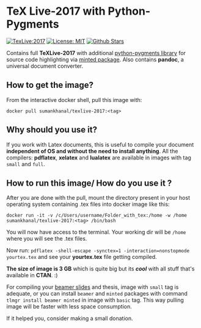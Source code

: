 # TeX Live-2017 with Python-Pygments

[![TexLive:2017](https://img.shields.io/badge/TeX%20Live-2017-blue.svg)](https://www.tug.org/texlive/acquire.html)
[![License: MIT](https://img.shields.io/github/license/sumanstats/texlive.svg)](https://github.com/sumanstats/TeXLive/blob/master/LICENSE)
[![Github Stars](https://img.shields.io/github/stars/sumanstats/TeXLive.svg?style=social&label=Github)](https://github.com/sumanstats/TeXLive)



Contains full **TeXLive-2017** with additional [python-pygments library](http://pygments.org/) for source code highlighting via [minted package](https://www.ctan.org/pkg/minted).
Also contains **pandoc**, a universal document converter.

## How to get the image?

From the interactive docker shell, pull this image with:

`docker pull sumankhanal/texlive-2017:<tag>`

## Why should you use it?

If you work with Latex documents, this is useful to compile your document **independent of OS and without the need to install anything**.  All the compilers: **pdflatex**, **xelatex** and **lualatex** are available in images with tag `small` and `full`.

## How to run this image/ How do you use it ?

After you are done with the pull, mount the directory present in your host operating system containing .tex files 
into docker image like this:

`docker run -it -v /c/Users/username/Folder_with_tex:/home -w /home sumankhanal/texlive-2017:<tag> /bin/bash`


You will now have access to the terminal. Your working dir will be `/home` where you will see the .tex files.

Now run:
`pdflatex -shell-escape -synctex=1 -interaction=nonstopmode yourtex.tex` and see your **yourtex.tex** file getting compiled.

**The size of image is 3 GB** which is quite big but
its ***cool*** with all stuff that's available in **CTAN**. :)

For compiling your [beamer slides](https://ctan.org/pkg/beamer?lang=en) and thesis, image with `small` tag is adequate, or you can install `beamer` and `minted` packages with command `tlmgr install beamer minted` in image with `basic` tag. This way pulling image will be faster with less space consumption.


If it helped you, consider making a small donation.
